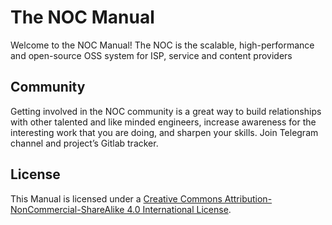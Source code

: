 # The NOC Manual

Welcome to the NOC Manual! The NOC is the scalable, high-performance and open-source OSS system for ISP,
service and content providers

## Community

Getting involved in the NOC community is a great way to build relationships 
with other talented and like minded engineers, increase awareness
for the interesting work that you are doing, and sharpen your skills.
Join Telegram channel and project’s Gitlab tracker.

## License
This Manual is licensed under a [Creative Commons Attribution-NonCommercial-ShareAlike 4.0 International License](license.md).